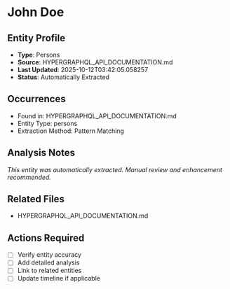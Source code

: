 # John Doe

## Entity Profile
- **Type**: Persons
- **Source**: HYPERGRAPHQL_API_DOCUMENTATION.md
- **Last Updated**: 2025-10-12T03:42:05.058257
- **Status**: Automatically Extracted

## Occurrences
- Found in: HYPERGRAPHQL_API_DOCUMENTATION.md
- Entity Type: persons
- Extraction Method: Pattern Matching

## Analysis Notes
*This entity was automatically extracted. Manual review and enhancement recommended.*

## Related Files
- HYPERGRAPHQL_API_DOCUMENTATION.md

## Actions Required
- [ ] Verify entity accuracy
- [ ] Add detailed analysis
- [ ] Link to related entities
- [ ] Update timeline if applicable
